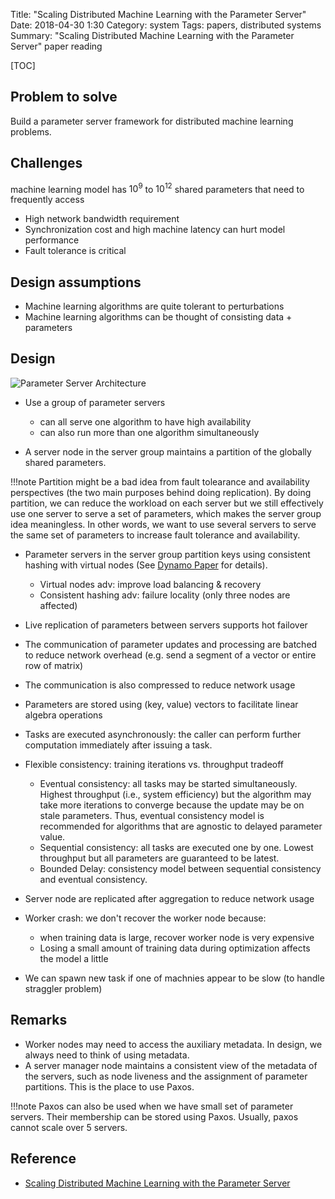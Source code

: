 Title: "Scaling Distributed Machine Learning with the Parameter Server"
Date: 2018-04-30 1:30
Category: system
Tags: papers, distributed systems
Summary: "Scaling Distributed Machine Learning with the Parameter Server" paper reading

[TOC]

## Problem to solve

Build a parameter server framework for distributed machine learning problems.

## Challenges

machine learning model has $10^9$ to $10^{12}$ shared parameters that need to frequently access

- High network bandwidth requirement
- Synchronization cost and high machine latency can hurt model performance
- Fault tolerance is critical

## Design assumptions

- Machine learning algorithms are quite tolerant to perturbations
- Machine learning algorithms can be thought of consisting data + parameters

## Design

<img src="/images/parameter-server-architecture.png" alt="Parameter Server Architecture"/>

- Use a group of parameter servers
    - can all serve one algorithm to have high availability
    - can also run more than one algorithm simultaneously

- A server node in the server group maintains a partition of the globally shared parameters.

!!!note
    Partition might be a bad idea from fault tolearance and availability perspectives (the two main purposes
    behind doing replication). By doing partition, we can reduce the workload on each server but we still effectively
    use one server to serve a set of parameters, which makes the server group idea meaningless. In other words,
    we want to use several servers to serve the same set of parameters to increase fault tolerance and availability.

- Parameter servers in the server group partition keys using consistent hashing with virtual nodes (See [Dynamo Paper]({filename}/blog/2018/dynamo.md) for details).
    - Virtual nodes adv: improve load balancing & recovery
    - Consistent hashing adv: failure locality (only three nodes are affected)

- Live replication of parameters between servers supports hot failover

- The communication of parameter updates and processing are batched to reduce network overhead (e.g. send a segment of a vector
or entire row of matrix)

- The communication is also compressed to reduce network usage

- Parameters are stored using (key, value) vectors to facilitate linear algebra operations

- Tasks are executed asynchronously: the caller can perform further computation immediately after issuing a task.

- Flexible consistency: training iterations vs. throughput tradeoff
    - Eventual consistency: all tasks may be started simultaneously. Highest throughput (i.e., system efficiency) but
    the algorithm may take more iterations to converge because the update may be on stale parameters. Thus, eventual consistency
    model is recommended for algorithms that are agnostic to delayed parameter value.
    - Sequential consistency: all tasks are executed one by one. Lowest throughput but all parameters are guaranteed to be latest.
    - Bounded Delay: consistency model between sequential consistency and eventual consistency.

- Server node are replicated after aggregation to reduce network usage

- Worker crash: we don't recover the worker node because:
    - when training data is large, recover worker node is very expensive
    - Losing a small amount of training data during optimization affects the model a little

- We can spawn new task if one of machnies appear to be slow (to handle straggler problem)

## Remarks

- Worker nodes may need to access the auxiliary metadata. In design, we always need to think of using metadata.
- A server manager node maintains a consistent view of the metadata of the servers, such as node liveness and the assignment of parameter partitions. This is the place to use Paxos.

!!!note
    Paxos can also be used when we have small set of parameter servers. Their membership can be stored using Paxos.
    Usually, paxos cannot scale over 5 servers.

## Reference

- [Scaling Distributed Machine Learning with the Parameter Server](https://www.cs.cmu.edu/~muli/file/parameter_server_osdi14.pdf)